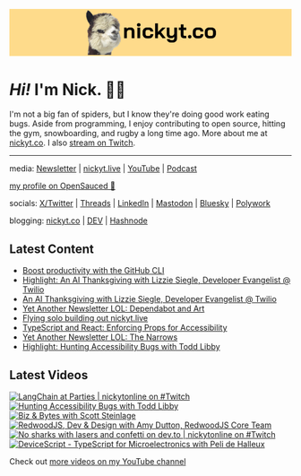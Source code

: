 <a href="https://www.nickyt.co" title="My website"><img src="github-banner.png" alt="An alpaca grinning with the words livecoding.ca beside them" /></a>

# <em>Hi!</em> I'm Nick. 👋🏻

I'm not a big fan of spiders, but I know they're doing good work eating bugs. Aside from programming, I enjoy contributing to open source, hitting the gym, snowboarding, and rugby a long time ago. More about me at [nickyt.co](https://www.nickyt.co). I also [stream on Twitch](https://nickyt.live).

---

media: [Newsletter](https://www.iamdeveloper.com/pages/newsletter/) | [nickyt.live](https://nickyt.live) | [YouTube](https://www.youtube.com/channel/UCBLlEq0co24VFJIMEHNcPOQ) | [Podcast](https://pod.iamdeveloper.com)

[my profile on OpenSauced 🍕](https://insights.opensauced.pizza/user/nickytonline?tab=highlights)

socials: [X/Twitter](https://twitter.com/nickytonline) | [Threads](https://www.threads.net/@nickytonline) | [LinkedIn](https://www.linkedin.com/in/nickytonline) | [Mastodon](https://toot.cafe/@nickytonline) | [Bluesky](https://staging.bsky.app/profile/nickyt.online) | [Polywork](https://polywork.com/nickytonline)

blogging: [nickyt.co](https://www.nickyt.co) | [DEV](https://dev.to/nickytonline) | [Hashnode](https://hashnode.iamdeveloper.com)

## Latest Content

<!-- BLOG-POST-LIST:START -->
- [Boost productivity with the GitHub CLI](https://www.nickyt.co/blog/boost-productivity-with-the-github-cli-2mne/)
- [Highlight: An AI Thanksgiving with Lizzie Siegle, Developer Evangelist @ Twilio](https://www.twitch.tv/videos/1976992892)
- [An AI Thanksgiving with Lizzie Siegle, Developer Evangelist @ Twilio](https://www.twitch.tv/videos/1976523747)
- [Yet Another Newsletter LOL: Dependabot and Art](https://buttondown.email/nickytonline/archive/yet-another-newsletter-lol-dependabot-and-art/)
- [Flying solo building out nickyt.live](https://www.twitch.tv/videos/1970372161)
- [TypeScript and React: Enforcing Props for Accessibility](https://www.nickyt.co/blog/typescript-and-react-enforcing-props-for-accessibility-2h49/)
- [Yet Another Newsletter LOL: The Narrows](https://buttondown.email/nickytonline/archive/yet-another-newsletter-lol-the-narrows/)
- [Highlight: Hunting Accessibility Bugs with Todd Libby](https://www.twitch.tv/videos/1966583277)
<!-- BLOG-POST-LIST:END -->

## Latest Videos

<!-- VIDEO-LIST:START --><div><a href="https://www.youtube.com/watch?v=3SXmoEFXc50" title="LangChain at Parties | nickytonline on #Twitch"><img src="https://i4.ytimg.com/vi/3SXmoEFXc50/hqdefault.jpg" alt="LangChain at Parties | nickytonline on #Twitch" width="360" height="270" /></a>&nbsp;&nbsp;<a href="https://www.youtube.com/watch?v=luvkjIpUc-Q" title="Hunting Accessibility Bugs with Todd Libby"><img src="https://i1.ytimg.com/vi/luvkjIpUc-Q/hqdefault.jpg" alt="Hunting Accessibility Bugs with Todd Libby" width="360" height="270" /></a>&nbsp;&nbsp;<a href="https://www.youtube.com/watch?v=p0H_nR_g1VU" title="Biz & Bytes with Scott Steinlage"><img src="https://i1.ytimg.com/vi/p0H_nR_g1VU/hqdefault.jpg" alt="Biz & Bytes with Scott Steinlage" width="360" height="270" /></a>&nbsp;&nbsp;<a href="https://www.youtube.com/watch?v=uKDMqWSq_vQ" title="RedwoodJS, Dev & Design with Amy Dutton, RedwoodJS Core Team"><img src="https://i2.ytimg.com/vi/uKDMqWSq_vQ/hqdefault.jpg" alt="RedwoodJS, Dev & Design with Amy Dutton, RedwoodJS Core Team" width="360" height="270" /></a>&nbsp;&nbsp;<a href="https://www.youtube.com/watch?v=O2Ir_nU6qks" title="No sharks with lasers and confetti on dev.to | nickytonline on #Twitch"><img src="https://i4.ytimg.com/vi/O2Ir_nU6qks/hqdefault.jpg" alt="No sharks with lasers and confetti on dev.to | nickytonline on #Twitch" width="360" height="270" /></a>&nbsp;&nbsp;<a href="https://www.youtube.com/watch?v=C8zlhKWC-Qc" title="DeviceScript - TypeScript for Microelectronics with Peli de Halleux"><img src="https://i4.ytimg.com/vi/C8zlhKWC-Qc/hqdefault.jpg" alt="DeviceScript - TypeScript for Microelectronics with Peli de Halleux" width="360" height="270" /></a>&nbsp;&nbsp;</div><!-- VIDEO-LIST:END -->

Check out [more videos on my YouTube channel](https://www.youtube.com/channel/UCBLlEq0co24VFJIMEHNcPOQ)
